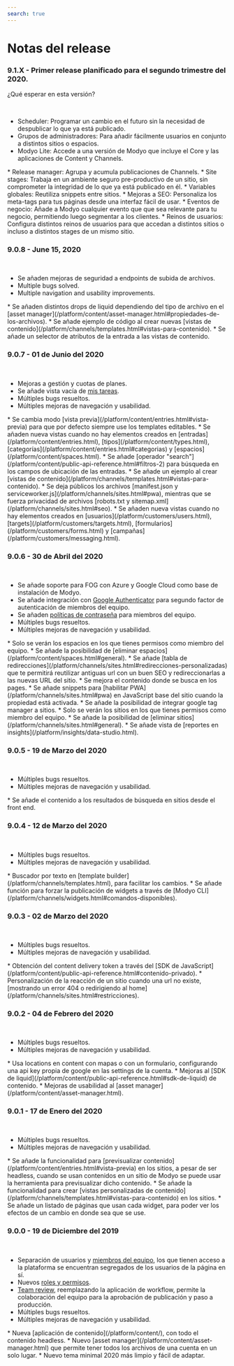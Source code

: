 ```yaml
---
search: true
---
```


# Notas del release

### 9.1.X - Primer release planificado para el segundo trimestre del 2020.
¿Qué esperar en esta versión?

&nbsp;
<Badge text="Core" type="core" vertical="middle"/>
* Scheduler: Programar un cambio en el futuro sin la necesidad de despublicar lo que ya está publicado.
* Grupos de administradores: Para añadir fácilmente usuarios en conjunto a distintos sitios o espacios.
* Modyo Lite: Accede a una versión de Modyo que incluye el Core y las aplicaciones de Content y Channels.

<Badge text="Channels" type="channels" vertical="middle"/>
* Release manager: Agrupa y acumula publicaciones de Channels.
* Site stages: Trabaja en un ambiente seguro pre-productivo de un sitio, sin comprometer la integridad de lo que ya está publicado en él.
* Variables globales: Reutiliza snippets entre sitios.
* Mejoras a SEO: Personaliza los meta-tags para tus páginas desde una interfaz fácil de usar.

<Badge text="Customers" type="customers" vertical="middle"/>
* Eventos de negocio: Añade a Modyo cualquier evento que que sea relevante para tu negocio, permitiendo luego segmentar a los clientes.
* Reinos de usuarios: Configura distintos reinos de usuarios para que accedan a distintos sitios o incluso a distintos stages de un mismo sitio.

### 9.0.8 - June 15, 2020
&nbsp;
<Badge text="Core" type="core" vertical="middle"/>
* Se añaden mejoras de seguridad a endpoints de subida de archivos.
* Multiple bugs solved.
* Multiple navigation and usability improvements.

<Badge text="Content" type="content" vertical="middle"/>
* Se añaden distintos drops de liquid dependiendo del tipo de archivo en el [asset manager](/platform/content/asset-manager.html#propiedades-de-los-archivos).

<Badge text="Channels" type="channels" vertical="middle"/>
* Se añade ejemplo de código al crear nuevas [vistas de contenido](/platform/channels/templates.html#vistas-para-contenido).
* Se añade un selector de atributos de la entrada a las vistas de contenido.

### 9.0.7 - 01 de Junio del 2020
&nbsp;
<Badge text="Core" type="core" vertical="middle"/>
* Mejoras a gestión y cuotas de planes.
* Se añade vista vacía de [mis tareas](/platform/core/the-modyo-interface.html).
* Múltiples bugs resueltos.
* Múltiples mejoras de navegación y usabilidad.

<Badge text="Content" type="content" vertical="middle"/>
* Se cambia modo [vista previa](/platform/content/entries.html#vista-previa) para que por defecto siempre use los templates editables.
* Se añaden nueva vistas cuando no hay elementos creados en [entradas](/platform/content/entries.html), [tipos](/platform/content/types.html), [categorías](/platform/content/entries.html#categorias) y [espacios](/platform/content/spaces.html).
* Se añade [operador "search"](/platform/content/public-api-reference.html#filtros-2) para búsqueda en los campos de ubicación de las entradas.

<Badge text="Channels" type="channels" vertical="middle"/>
* Se añade un ejemplo al crear [vistas de contenido](/platform/channels/templates.html#vistas-para-contenido).
* Se deja públicos los archivos [manifest.json y serviceworker.js](/platform/channels/sites.html#pwa), mientras que se fuerza privacidad de archivos [robots.txt y sitemap.xml](/platform/channels/sites.html#seo).

<Badge text="Customers" type="customers" vertical="middle"/>
* Se añaden nueva vistas cuando no hay elementos creados en [usuarios](/platform/customers/users.html), [targets](/platform/customers/targets.html), [formularios](/platform/customers/forms.html) y [campañas](/platform/customers/messaging.html).

### 9.0.6 - 30 de Abril del 2020
&nbsp;
<Badge text="Core" type="core" vertical="middle"/>
* Se añade soporte para FOG con Azure y Google Cloud como base de instalación de Modyo.
* Se añade integración con [Google Authenticator](/platform/core/security.html#autenticacion-en-dos-pasos) para segundo factor de autenticación de miembros del equipo.
* Se añaden [políticas de contraseña](/platform/core/security.html#politica-de-contrasena) para miembros del equipo.
* Múltiples bugs resueltos.
* Múltiples mejoras de navegación y usabilidad.

<Badge text="Content" type="content" vertical="middle"/>
* Solo se verán los espacios en los que tienes permisos como miembro del equipo.
* Se añade la posibilidad de [eliminar espacios](/platform/content/spaces.html#general).

<Badge text="Channels" type="channels" vertical="middle"/>
* Se añade [tabla de redirecciones](/platform/channels/sites.html#redirecciones-personalizadas) que te permitirá reutilizar antiguas url con un buen SEO y redireccionarlas a las nuevas URL del sitio.
* Se mejora el contenido donde se busca en los pages.
* Se añade snippets para [habilitar PWA](/platform/channels/sites.html#pwa) en JavaScript base del sitio cuando la propiedad está activada.
* Se añade la posibilidad de integrar google tag manager a sitios.
* Solo se verán los sitios en los que tienes permisos como miembro del equipo.
* Se añade la posibilidad de [eliminar sitios](/platform/channels/sites.html#general).

<Badge text="Insights" type="insights" vertical="middle"/>
* Se añade vista de [reportes en insights](/platform/insights/data-studio.html).

### 9.0.5 - 19 de Marzo del 2020
&nbsp;
<Badge text="Core" type="core" vertical="middle"/>
* Múltiples bugs resueltos.
* Múltiples mejoras de navegación y usabilidad.

<Badge text="Channels" type="channels" vertical="middle"/>
* Se añade el contenido a los resultados de búsqueda en sitios desde el front end.

### 9.0.4 - 12 de Marzo del 2020
&nbsp;
<Badge text="Core" type="core" vertical="middle"/>
* Múltiples bugs resueltos.
* Múltiples mejoras de navegación y usabilidad.

<Badge text="Channels" type="channels" vertical="middle"/>
* Buscador por texto en [template builder](/platform/channels/templates.html), para facilitar los cambios.
* Se añade función para forzar la publicación de widgets a través de [Modyo CLI](/platform/channels/widgets.html#comandos-disponibles).

### 9.0.3 - 02 de Marzo del 2020
&nbsp;
<Badge text="Core" type="core" vertical="middle"/>
* Múltiples bugs resueltos.
* Múltiples mejoras de navegación y usabilidad.

<Badge text="Content" type="content" vertical="middle"/>
* Obtención del content delivery token a través del [SDK de JavaScript](/platform/content/public-api-reference.html#contenido-privado).

<Badge text="Channels" type="channels" vertical="middle"/>
* Personalización de la reacción de un sitio cuando una url no existe, [mostrando un error 404 o redirigiendo al home](/platform/channels/sites.html#restricciones).

### 9.0.2 - 04 de Febrero del 2020
&nbsp;
<Badge text="Core" type="core" vertical="middle"/>
* Múltiples bugs resueltos.
* Múltiples mejoras de navegación y usabilidad.

<Badge text="Content" type="content" vertical="middle"/>
* Usa locations en content con mapas o con un formulario, configurando una api key propia de google en las settings de la cuenta.
* Mejoras al [SDK de liquid](/platform/content/public-api-reference.html#sdk-de-liquid) de contenido.
* Mejoras de usabilidad al [asset manager](/platform/content/asset-manager.html).
 
### 9.0.1 - 17 de Enero del 2020
&nbsp;
<Badge text="Core" type="core"/>
* Múltiples bugs resueltos.
* Múltiples mejoras de navegación y usabilidad.

<Badge text="Content" type="content" vertical="middle"/>
* Se añade la funcionalidad para [previsualizar contenido](/platform/content/entries.html#vista-previa) en los sitios, a pesar de ser headless, cuando se usan contenidos en un sitio de Modyo se puede usar la herramienta para previsualizar dicho contenido.

<Badge text="Channels" type="channels" vertical="middle"/>
* Se añade la funcionalidad para  crear [vistas personalizadas de contenido](/platform/channels/templates.html#vistas-para-contenido) en los sitios.
* Se añade un listado de páginas que usan cada widget, para poder ver los efectos de un cambio en donde sea que se use.

### 9.0.0 - 19 de Diciembre del 2019
&nbsp;
<Badge text="Core" type="core" vertical="middle"/>
* Separación de usuarios y [miembros del equipo](/platform/core/roles.html#equipo), los que tienen acceso a la plataforma se encuentran segregados de los usuarios de la página en sí.
* Nuevos [roles y permisos](/platform/core/roles.html).
* [Team review](/platform/core/team-review.html), reemplazando la aplicación de workflow, permite la colaboración del equipo para la aprobación de publicación y paso a producción.
* Múltiples bugs resueltos.
* Múltiples mejoras de navegación y usabilidad.

<Badge text="Content" type="content" vertical="middle"/>
* Nueva [aplicación de contenido](/platform/content/), con todo el contenido headless.
* Nuevo [asset manager](/platform/content/asset-manager.html) que permite tener todos los archivos de una cuenta en un solo lugar.

<Badge text="Channels" type="channels" vertical="middle"/>
* Nuevo tema minimal 2020 más limpio y fácil de adaptar.
